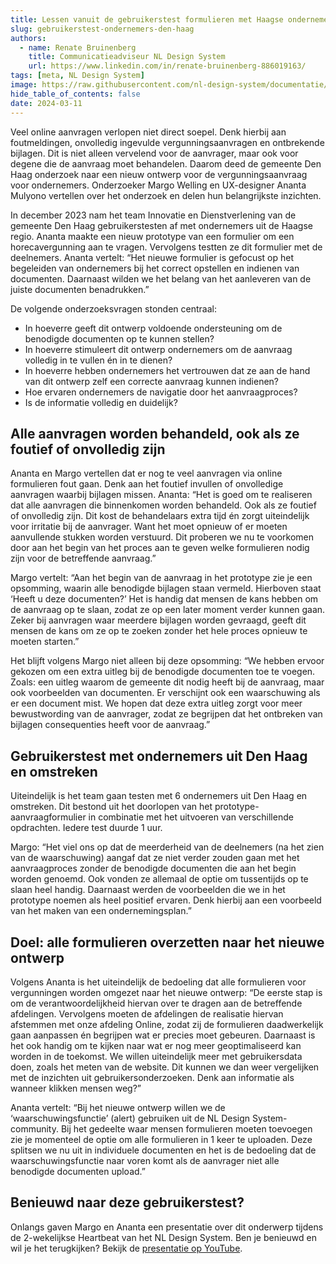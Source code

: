 ```yaml
---
title: Lessen vanuit de gebruikerstest formulieren met Haagse ondernemers
slug: gebruikerstest-ondernemers-den-haag
authors:
  - name: Renate Bruinenberg
    title: Communicatieadviseur NL Design System
    url: https://www.linkedin.com/in/renate-bruinenberg-886019163/
tags: [meta, NL Design System]
image: https://raw.githubusercontent.com/nl-design-system/documentatie/refs/heads/assets/lessen-gebruikerstest.png
hide_table_of_contents: false
date: 2024-03-11
---
```


Veel online aanvragen verlopen niet direct soepel. Denk hierbij aan foutmeldingen, onvolledig ingevulde vergunningsaanvragen en ontbrekende bijlagen. Dit is niet alleen vervelend voor de aanvrager, maar ook voor degene die de aanvraag moet behandelen. Daarom deed de gemeente Den Haag onderzoek naar een nieuw ontwerp voor de vergunningsaanvraag voor ondernemers. Onderzoeker Margo Welling en UX-designer Ananta Mulyono vertellen over het onderzoek en delen hun belangrijkste inzichten.

<!-- truncate -->

In december 2023 nam het team Innovatie en Dienstverlening van de gemeente Den Haag gebruikerstesten af met ondernemers uit de Haagse regio. Ananta maakte een nieuw prototype van een formulier om een horecavergunning aan te vragen. Vervolgens testten ze dit formulier met de deelnemers. Ananta vertelt: “Het nieuwe formulier is gefocust op het begeleiden van ondernemers bij het correct opstellen en indienen van documenten. Daarnaast wilden we het belang van het aanleveren van de juiste documenten benadrukken.”

De volgende onderzoeksvragen stonden centraal:

- In hoeverre geeft dit ontwerp voldoende ondersteuning om de benodigde documenten op te kunnen stellen?
- In hoeverre stimuleert dit ontwerp ondernemers om de aanvraag volledig in te vullen én in te dienen?
- In hoeverre hebben ondernemers het vertrouwen dat ze aan de hand van dit ontwerp zelf een correcte aanvraag kunnen indienen?
- Hoe ervaren ondernemers de navigatie door het aanvraagproces?
- Is de informatie volledig en duidelijk?

## Alle aanvragen worden behandeld, ook als ze foutief of onvolledig zijn

Ananta en Margo vertellen dat er nog te veel aanvragen via online formulieren fout gaan. Denk aan het foutief invullen of onvolledige aanvragen waarbij bijlagen missen. Ananta: “Het is goed om te realiseren dat alle aanvragen die binnenkomen worden behandeld. Ook als ze foutief of onvolledig zijn. Dit kost de behandelaars extra tijd én zorgt uiteindelijk voor irritatie bij de aanvrager. Want het moet opnieuw of er moeten aanvullende stukken worden verstuurd. Dit proberen we nu te voorkomen door aan het begin van het proces aan te geven welke formulieren nodig zijn voor de betreffende aanvraag.”

Margo vertelt: “Aan het begin van de aanvraag in het prototype zie je een opsomming, waarin alle benodigde bijlagen staan vermeld. Hierboven staat ‘Heeft u deze documenten?’ Het is handig dat mensen de kans hebben om de aanvraag op te slaan, zodat ze op een later moment verder kunnen gaan. Zeker bij aanvragen waar meerdere bijlagen worden gevraagd, geeft dit mensen de kans om ze op te zoeken zonder het hele proces opnieuw te moeten starten.”

Het blijft volgens Margo niet alleen bij deze opsomming: “We hebben ervoor gekozen om een extra uitleg bij de benodigde documenten toe te voegen. Zoals: een uitleg waarom de gemeente dit nodig heeft bij de aanvraag, maar ook voorbeelden van documenten. Er verschijnt ook een waarschuwing als er een document mist. We hopen dat deze extra uitleg zorgt voor meer bewustwording van de aanvrager, zodat ze begrijpen dat het ontbreken van bijlagen consequenties heeft voor de aanvraag.”

## Gebruikerstest met ondernemers uit Den Haag en omstreken

Uiteindelijk is het team gaan testen met 6 ondernemers uit Den Haag en omstreken. Dit bestond uit het doorlopen van het prototype-aanvraagformulier in combinatie met het uitvoeren van verschillende opdrachten. Iedere test duurde 1 uur.

Margo: “Het viel ons op dat de meerderheid van de deelnemers (na het zien van de waarschuwing) aangaf dat ze niet verder zouden gaan met het aanvraagproces zonder de benodigde documenten die aan het begin worden genoemd. Ook vonden ze allemaal de optie om tussentijds op te slaan heel handig. Daarnaast werden de voorbeelden die we in het prototype noemen als heel positief ervaren. Denk hierbij aan een voorbeeld van het maken van een ondernemingsplan.”

## Doel: alle formulieren overzetten naar het nieuwe ontwerp

Volgens Ananta is het uiteindelijk de bedoeling dat alle formulieren voor vergunningen worden omgezet naar het nieuwe ontwerp: “De eerste stap is om de verantwoordelijkheid hiervan over te dragen aan de betreffende afdelingen. Vervolgens moeten de afdelingen de realisatie hiervan afstemmen met onze afdeling Online, zodat zij de formulieren daadwerkelijk gaan aanpassen én begrijpen wat er precies moet gebeuren. Daarnaast is het ook handig om te kijken naar wat er nog meer geoptimaliseerd kan worden in de toekomst. We willen uiteindelijk meer met gebruikersdata doen, zoals het meten van de website. Dit kunnen we dan weer vergelijken met de inzichten uit gebruikersonderzoeken. Denk aan informatie als wanneer klikken mensen weg?”

Ananta vertelt: “Bij het nieuwe ontwerp willen we de ‘waarschuwingsfunctie’ (alert) gebruiken uit de NL Design System-community. Bij het gedeelte waar mensen formulieren moeten toevoegen zie je momenteel de optie om alle formulieren in 1 keer te uploaden. Deze splitsen we nu uit in individuele documenten en het is de bedoeling dat de waarschuwingsfunctie naar voren komt als de aanvrager niet alle benodigde documenten upload.”

## Benieuwd naar deze gebruikerstest?

Onlangs gaven Margo en Ananta een presentatie over dit onderwerp tijdens de 2-wekelijkse Heartbeat van het NL Design System. Ben je benieuwd en wil je het terugkijken? Bekijk de [presentatie op YouTube](https://www.youtube.com/watch?v=CQE3DZ2Gx9E&t=92).
